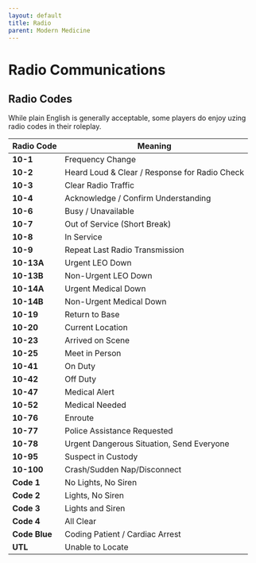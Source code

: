 ```yaml
---
layout: default
title: Radio
parent: Modern Medicine
---
```


# Radio Communications

## Radio Codes
While plain English is generally acceptable, some players do enjoy uzing radio codes in their roleplay.

| **Radio Code** | **Meaning**                                    |
|-------------|------------------------------------------------|
| **10-1**    | Frequency Change                               |
| **10-2**    | Heard Loud & Clear / Response for Radio Check  |
| **10-3**    | Clear Radio Traffic                            |
| **10-4**    | Acknowledge / Confirm Understanding            |
| **10-6**    | Busy / Unavailable                             |
| **10-7**    | Out of Service (Short Break)                   |
| **10-8**    | In Service                                     |
| **10-9**    | Repeat Last Radio Transmission                 |
| **10-13A**  | Urgent LEO Down                                |
| **10-13B**  | Non-Urgent LEO Down                            |
| **10-14A**  | Urgent Medical Down                            |
| **10-14B**  | Non-Urgent Medical Down                        |
| **10-19**   | Return to Base                                 |
| **10-20**   | Current Location                               |
| **10-23**   | Arrived on Scene                               |
| **10-25**   | Meet in Person                                 |
| **10-41**   | On Duty                                        |
| **10-42**   | Off Duty                                       |
| **10-47**   | Medical Alert                                  |
| **10-52**   | Medical Needed                                 |
| **10-76**   | Enroute                                        |
| **10-77**   | Police Assistance Requested                    |
| **10-78**   | Urgent Dangerous Situation, Send Everyone      |
| **10-95**   | Suspect in Custody                             |
| **10-100**  | Crash/Sudden Nap/Disconnect                    |
| **Code 1**    | No Lights, No Siren             |
| **Code 2**    | Lights, No Siren                |
| **Code 3**    | Lights and Siren                |
| **Code 4**    | All Clear                       |
| **Code Blue** | Coding Patient / Cardiac Arrest |
| **UTL**       | Unable to Locate                |

